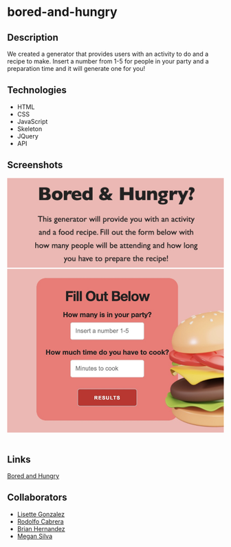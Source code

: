 # bored-and-hungry

## Description
<p> 
    We created a generator that provides users with an activity to do and a recipe to make. Insert a number from 1-5 for people in your party and a preparation time and it will generate one for you!
</p>


## Technologies
<ul>
    <li> HTML
    <li> CSS
    <li> JavaScript
    <li> Skeleton
    <li> JQuery
    <li> API
</ul>

## Screenshots
<img src="./assets/images/screenshot1.jpg" alt="">
<img src="./assets/images/screenshot2.jpg" alt="">
<img src="" alt="">
<img src="" alt="">

## Links

[Bored and Hungry]()

## Collaborators 
- [Lisette Gonzalez](https://github.com/lissygonz)
- [Rodolfo Cabrera](https://github.com/rodolfopoly)
- [Brian Hernandez](https://github.com/HdezB)
- [Megan Silva](https://github.com/megansilva) 
